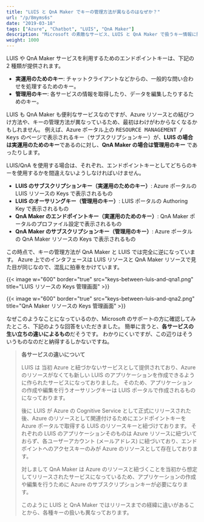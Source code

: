 ```yaml
---
title: "LUIS と QnA Maker でキーの管理方法が異なるのはなぜか？"
url: "/p/8myms6s"
date: "2019-03-18"
tags: ["Azure", "Chatbot", "LUIS", "QnA Maker"]
description: "Microsoft の素敵なサービス、LUIS と QnA Maker で扱うキー情報に関するコラムです。"
weight: 1000
---
```


LUIS や QnA Maker サービスを利用するためのエンドポイントキーは、下記の 2 種類が提供されます。

* <b>実運用のためのキー</b>: チャットクライアントなどからの、一般的な問い合わせを処理するためのキー。
* <b>管理用のキー</b>: 各サービスの情報を取得したり、データを編集したりするためのキー。

LUIS も QnA Maker も便利なサービスなのですが、Azure リソースとの結びつけ方法や、キーの管理方法が異なっているため、最初はわけがわからなくなるかもしれません。
例えば、Azure ポータル上の <samp>RESOURCE MANAGEMENT / Keys</samp> のページで表示されるキー（サブスクリプションキー）が、**LUIS の場合は実運用のためのキー**であるのに対し、**QnA Maker の場合は管理用のキー** であったりします。

LUIS/QnA を使用する場合は、それぞれ、エンドポイントキーとしてどちらのキーを使用するかを間違えないようしなければいけません。

* <b>LUIS のサブスクリプションキー（実運用のためのキー）</b>: Azure ポータルの LUIS リソースの Keys で表示されるもの
* <b>LUIS のオーサリングキー（管理用のキー）</b>: LUIS ポータルの Authoring Key で表示されるもの
* <b>QnA Maker のエンドポイントキー（実運用のためのキー）</b>: QnA Maker ポータルのプロファイル設定で表示されるもの
* <b>QnA Maker のサブスクリプションキー（管理用のキー）</b>: Azure ポータルの QnA Maker リソースの Keys で表示されるもの

この時点で、キーの管理方法が QnA Maker と LUIS では完全に逆になっています。
Azure 上でのインタフェースは LUIS リソースと QnA Maker リソースで見た目が同じなので、混乱に拍車をかけています。

{{< image w="600" border="true" src="keys-between-luis-and-qna1.png" title="LUIS リソースの Keys 管理画面" >}}

{{< image w="600" border="true" src="keys-between-luis-and-qna2.png" title="QnA Maker リソースの Keys 管理画面" >}}

なぜこのようなことになっているのか、Microsoft のサポートの方に確認してみたところ、下記のような回答をいただきました。
簡単に言うと、**各サービスの生い立ちの違いによるもの**だそうです。
わかりにくいですが、この辺りはそういうものなのだと納得するしかないですね。

> <b>各サービスの違いについて</b>
>
> LUIS は 当初 Azure と紐づかないサービスとして提供されており、Azure のリソースがなくても新しい LUIS のアプリケーションを作成できるように作られたサービスになっておりました。
> そのため、アプリケーションの作成や編集を行うオーサリングキーは LUIS ポータルで作成されるものになっております。
>
> 後に LUIS が Azure の Cognitive Service として正式にリリースされた後、Azure のリソースとして関連付けるためにエンドポイントキーを Azure ポータルで取得する LUIS のリソースキーと紐づけております。
> それぞれの LUIS のアプリケーションそのものは Azure リソースに紐づいておらず、各ユーザーアカウント (メールアドレス) に紐づいており、エンドポイントへのアクセスキーのみが Azure のリソースとして存在しております。
>
> 対しまして QnA Maker は Azure のリソースと紐づくことを当初から想定してリリースされたサービスになっているため、アプリケーションの作成や編集を行うために Azure のサブスクリプションキーが必要になります。
>
> このように LUIS と QnA Maker ではリリースまでの経緯に違いがあることから、各種キーの扱いも異なっております。


